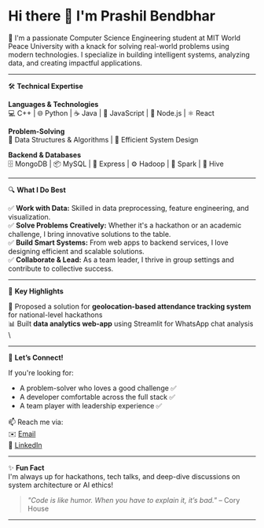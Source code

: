 # Hi there 👋 I'm Prashil Bendbhar

🚀 I'm a passionate Computer Science Engineering student at MIT World Peace University with a knack for solving real-world problems using modern technologies. I specialize in building intelligent systems, analyzing data, and creating impactful applications.

---

🛠️ **Technical Expertise**

**Languages & Technologies**  
💻 C++ | 🌐 Python | ☕ Java | 🧰 JavaScript | 🌟 Node.js | ⚛️ React 

**Problem-Solving**  
🧠 Data Structures & Algorithms | 🎯 Efficient System Design

**Backend & Databases**  
🗄️ MongoDB | 📦 MySQL | 🔄 Express | ⚙️ Hadoop | 🔎 Spark | 🐝 Hive

---

🔍 **What I Do Best**

✅ **Work with Data:** Skilled in data preprocessing, feature engineering, and visualization.  
✅ **Solve Problems Creatively:** Whether it's a hackathon or an academic challenge, I bring innovative solutions to the table.  
✅ **Build Smart Systems:** From web apps to backend services, I love designing efficient and scalable solutions.  
✅ **Collaborate & Lead:** As a team leader, I thrive in group settings and contribute to collective success.

---

🌟 **Key Highlights**

📲 Proposed a solution for **geolocation-based attendance tracking system** for national-level hackathons  
📊 Built **data analytics web-app** using Streamlit for WhatsApp chat analysis  \  

---

💬 **Let’s Connect!**

If you're looking for:

- A problem-solver who loves a good challenge ✅  
- A developer comfortable across the full stack ✅  
- A team player with leadership experience ✅  

📫 Reach me via:  
✉️ [Email](mailto:your-prashilbendbhar1630@gmail.com)  
💼 [LinkedIn](https://www.linkedin.com/in/prashilbendbhar1630)  
<!--🌐 [Portfolio](https://your-portfolio-link.com)-->

---

✨ **Fun Fact**  
I'm always up for hackathons, tech talks, and deep-dive discussions on system architecture or AI ethics!

> _"Code is like humor. When you have to explain it, it’s bad."_ – Cory House

---

<!--
**Prashil1630/Prashil1630** is a ✨ _special_ ✨ repository because its `README.md` (this file) appears on your GitHub profile.

Here are some ideas to get you started:

- 🔭 I’m currently working on a geolocation-based attendance tracker and intelligent analytics systems
- 🌱 I’m currently learning advanced data science, ML deployment, and full-stack engineering
- 👯 I’m looking to collaborate on open source, ed-tech, or civic tech projects
- 🤔 I’m looking for help with contributing to large-scale open source projects
- 💬 Ask me about hackathons, backend APIs, or system design!
- 📫 How to reach me: prashil@example.com
- 😄 Pronouns: he/him
- ⚡ Fun fact: I love debugging more than writing code — solving the puzzle is the real thrill!
-->
